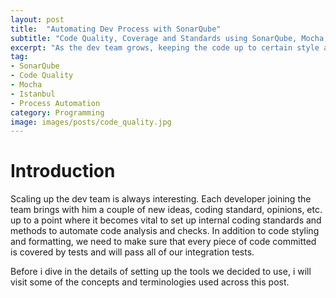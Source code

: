 ```yaml
---
layout: post
title:  "Automating Dev Process with SonarQube"
subtitle: "Code Quality, Coverage and Standards using SonarQube, Mocha, Istanbul and ESLint"
excerpt: "As the dev team grows, keeping the code up to certain style and standards becomes increasingly hard. In this post, i will discuss the various tools and configurations we followed at Beamery to automate various parts of the dev process"
tag:
- SonarQube
- Code Quality
- Mocha
- Istanbul
- Process Automation
category: Programming
image: images/posts/code_quality.jpg
---
```



# Introduction

Scaling up the dev team is always interesting. Each developer joining the team brings with him a couple of new ideas, coding standard, opinions, etc. up to a point where it becomes vital to set up internal coding standards and methods to automate code analysis and checks. In addition to code styling and formatting, we need to make sure that every piece of code committed is covered by tests and will pass all of our integration tests.

Before i dive in the details of setting up the tools we decided to use, i will visit some of the concepts and terminologies used across this post.


